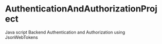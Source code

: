 # AuthenticationAndAuthorizationProject
Java script Backend Authentication and Authorization using JsonWebTokens

